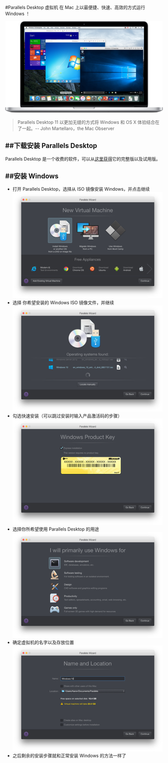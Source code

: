 #Parallels Desktop 虚拟机
在 Mac 上以最便捷、快速、高效的方式运行 Windows ！

![](ParallelsDesktop.png)

>Parallels Desktop 11 以更加无缝的方式将 Windows 和 OS X 体验结合在了一起。-- John Martellaro，the Mac Observer

##下载安装 Parallels Desktop
---
Parallels Desktop 是一个收费的软件，可以从[这里获得](http://www.parallels.com/cn/products/desktop/)它的完整版以及试用版。

##安装 Windows
----

- 打开 Parallels Desktop，选择从 ISO 镜像安装 Windows，并点击继续  
![](pd-mainscreen.png)
- 选择 你希望安装的 Windows ISO 镜像文件，并继续  
![](pd-choose-iso.png)
- 勾选快速安装（可以跳过安装时输入产品激活码的步骤）
![](pd-express-installation.png)
- 选择你所希望使用 Parallels Desktop 的用途
![](pd-use-for.png)
- 确定虚拟机的名字以及存放位置
![](pd-name-location.png)
- 之后剩余的安装步骤就和正常安装 Windows 的方法一样了